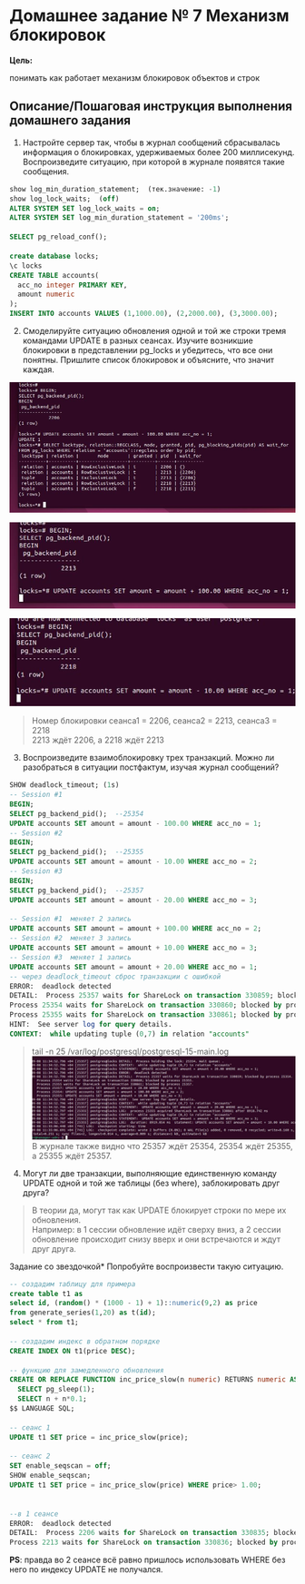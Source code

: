 # Домашнее задание № 7 Механизм блокировок

**Цель:**  

понимать как работает механизм блокировок объектов и строк

## Описание/Пошаговая инструкция выполнения домашнего задания

1. Настройте сервер так, чтобы в журнал сообщений сбрасывалась информация о блокировках, удерживаемых более 200 миллисекунд. Воспроизведите ситуацию, при которой в журнале появятся такие сообщения.

```sql
show log_min_duration_statement;  (тек.значение: -1)
show log_lock_waits;  (off)
ALTER SYSTEM SET log_lock_waits = on;
ALTER SYSTEM SET log_min_duration_statement = '200ms';

SELECT pg_reload_conf();

create database locks;
\c locks
CREATE TABLE accounts(
  acc_no integer PRIMARY KEY,
  amount numeric
);
INSERT INTO accounts VALUES (1,1000.00), (2,2000.00), (3,3000.00);
```

2. Смоделируйте ситуацию обновления одной и той же строки тремя командами UPDATE в разных сеансах. Изучите возникшие блокировки в представлении pg_locks и убедитесь, что все они понятны. Пришлите список блокировок и объясните, что значит каждая.

![сеанс 1](./session1.JPG)  

![сеанс 2](./session2.JPG)  

![сеанс 3](./session3.JPG)  

> Номер блокировки сеанса1 = 2206, сеанса2 = 2213, сеанса3 = 2218  
> 2213 ждёт 2206, а 2218 ждёт 2213  

3. Воспроизведите взаимоблокировку трех транзакций. Можно ли разобраться в ситуации постфактум, изучая журнал сообщений?

```sql
SHOW deadlock_timeout; (1s)
-- Session #1
BEGIN;
SELECT pg_backend_pid();  --25354
UPDATE accounts SET amount = amount - 100.00 WHERE acc_no = 1;
-- Session #2
BEGIN;
SELECT pg_backend_pid();  --25355
UPDATE accounts SET amount = amount - 10.00 WHERE acc_no = 2;
-- Session #3
BEGIN;
SELECT pg_backend_pid();  --25357
UPDATE accounts SET amount = amount - 20.00 WHERE acc_no = 3;

-- Session #1  меняет 2 запись
UPDATE accounts SET amount = amount + 100.00 WHERE acc_no = 2;
-- Session #2  меняет 3 запись
UPDATE accounts SET amount = amount + 10.00 WHERE acc_no = 3;
-- Session #3  меняет 1 запись
UPDATE accounts SET amount = amount + 20.00 WHERE acc_no = 1;
-- через deadlock_timeout сброс транзакции с ошибкой
ERROR:  deadlock detected
DETAIL:  Process 25357 waits for ShareLock on transaction 330859; blocked by process 25354.
Process 25354 waits for ShareLock on transaction 330860; blocked by process 25355.
Process 25355 waits for ShareLock on transaction 330861; blocked by process 25357.
HINT:  See server log for query details.
CONTEXT:  while updating tuple (0,7) in relation "accounts"
```

>tail -n 25 /var/log/postgresql/postgresql-15-main.log  
![журнал сообщений](./pg-block-log2.JPG)
> В журнале также видно что 25357 ждёт 25354, 25354 ждёт 25355, а 25355 ждёт 25357.

4. Могут ли две транзакции, выполняющие единственную команду UPDATE одной и той же таблицы (без where), заблокировать друг друга?

> В теории да, могут так как UPDATE блокирует строки по мере их обновления.  
> Например: в 1 сессии обновление идёт сверху вниз, а 2 сессии обновление происходит снизу вверх и они встречаются и ждут друг друга.  

Задание со звездочкой*
Попробуйте воспроизвести такую ситуацию.

```sql
-- создадим таблицу для примера
create table t1 as
select id, (random() * (1000 - 1) + 1)::numeric(9,2) as price
from generate_series(1,20) as t(id);
select * from t1;

-- создадим индекс в обратном порядке
CREATE INDEX ON t1(price DESC); 

-- функцию для замедленного обновления
CREATE OR REPLACE FUNCTION inc_price_slow(n numeric) RETURNS numeric AS $$
  SELECT pg_sleep(1);
  SELECT n + n*0.1;
$$ LANGUAGE SQL;

-- сеанс 1
UPDATE t1 SET price = inc_price_slow(price);

-- сеанс 2
SET enable_seqscan = off;
SHOW enable_seqscan;
UPDATE t1 SET price = inc_price_slow(price) WHERE price> 1.00;


--в 1 сеансе
ERROR:  deadlock detected
DETAIL:  Process 2206 waits for ShareLock on transaction 330835; blocked by process 2213.
Process 2213 waits for ShareLock on transaction 330836; blocked by process 2206.

```

**PS**: правда во 2 сеансе всё равно пришлось использовать WHERE без него по индексу UPDATE не получался.

